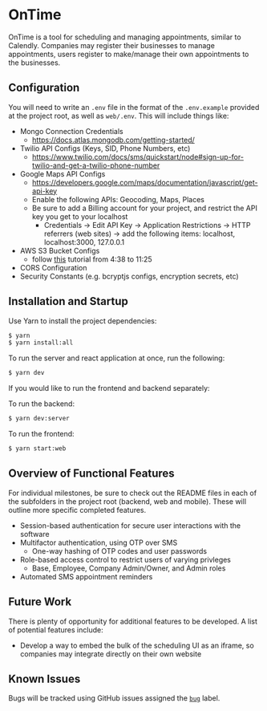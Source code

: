 # OnTime

OnTime is a tool for scheduling and managing appointments, similar to Calendly. Companies may register their businesses to manage appointments, users register to make/manage their own appointments to the businesses.

## Configuration

You will need to write an `.env` file in the format of the `.env.example` provided at the project root, as well as `web/.env`. This will include things like:

- Mongo Connection Credentials
  - https://docs.atlas.mongodb.com/getting-started/
- Twilio API Configs (Keys, SID, Phone Numbers, etc)
  - https://www.twilio.com/docs/sms/quickstart/node#sign-up-for-twilio-and-get-a-twilio-phone-number
- Google Maps API Configs
  - https://developers.google.com/maps/documentation/javascript/get-api-key
  - Enable the following APIs: Geocoding, Maps, Places
  - Be sure to add a Billing account for your project, and restrict the API key you get to your localhost
    - Credentials -> Edit API Key -> Application Restrictions -> HTTP referrers (web sites) -> add the following items: localhost, localhost:3000, 127.0.0.1
- AWS S3 Bucket Configs
  - follow [this](https://www.youtube.com/watch?v=NZElg91l_ms) tutorial from 4:38 to 11:25
- CORS Configuration
- Security Constants (e.g. bcryptjs configs, encryption secrets, etc)

## Installation and Startup

Use Yarn to install the project dependencies:

```bash
$ yarn
$ yarn install:all
```

To run the server and react application at once, run the following:

```bash
$ yarn dev
```

If you would like to run the frontend and backend separately:

To run the backend:

```bash
$ yarn dev:server
```

To run the frontend:

```bash
$ yarn start:web
```

## Overview of Functional Features

For individual milestones, be sure to check out the README files in each of the subfolders in the project root (backend, web and mobile). These will outline more specific completed features.

- Session-based authentication for secure user interactions with the software
- Multifactor authentication, using OTP over SMS
  - One-way hashing of OTP codes and user passwords
- Role-based access control to restrict users of varying privleges
  - Base, Employee, Company Admin/Owner, and Admin roles
- Automated SMS appointment reminders

## Future Work

There is plenty of opportunity for additional features to be developed. A list of potential features include:

- Develop a way to embed the bulk of the scheduling UI as an iframe, so companies may integrate directly on their own website

## Known Issues

Bugs will be tracked using GitHub issues assigned the [`bug`](https://github.com/medapt/medapt/issues?q=is%3Aissue+is%3Aopen+label%3Abug) label.
